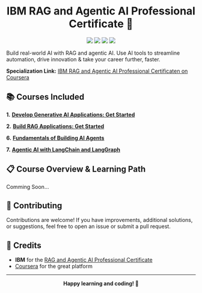 <h1 align="center">IBM RAG and Agentic AI Professional Certificate 🚀</h1>

<p align="center">
  <img src="https://img.shields.io/badge/year-2025-blue">
  <img src="https://img.shields.io/badge/made with-❤-red">
  <img src="https://img.shields.io/badge/platform-coursera-brightgreen">
  <img src="https://img.shields.io/badge/status-active-brightgreen">
</p>

Build real-world AI with RAG and agentic AI. Use AI tools to streamline automation, drive innovation & take your career further, faster.

**Specialization Link:** [IBM RAG and Agentic AI Professional Certificaten on Coursera](https://www.coursera.org/professional-certificates/ibm-rag-and-agentic-ai)

## 📚 Courses Included

**1.** [**Develop Generative AI Applications: Get Started**](https://www.coursera.org/learn/develop-generative-ai-applications-get-started?specialization=ibm-rag-and-agentic-ai)

**2.** [**Build RAG Applications: Get Started**](https://www.coursera.org/learn/build-rag-applications-get-started/)

**6.** [**Fundamentals of Building AI Agents**](https://www.coursera.org/learn/fundamentals-of-building-ai-agents/)

**7.** [**Agentic AI with LangChain and LangGraph**](https://www.coursera.org/learn/agentic-ai-with-langchain-and-langgraph?specialization=ibm-rag-and-agentic-ai)


## 📋 Course Overview & Learning Path

Comming Soon...

## 🤝 Contributing

Contributions are welcome! If you have improvements, additional solutions, or suggestions, feel free to open an issue or submit a pull request.

## 🙏 Credits

- **IBM** for the [RAG and Agentic AI Professional Certificate](https://www.coursera.org/professional-certificates/ibm-rag-and-agentic-ai)
- [Coursera](https://www.coursera.org/) for the great platform

---

<p align="center">
<b>Happy learning and coding! 🎉</b>
</p>